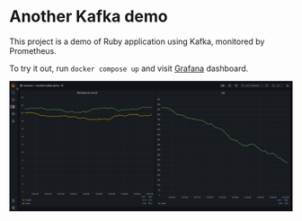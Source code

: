 # Another Kafka demo

This project is a demo of Ruby application using Kafka, monitored by Prometheus.

To try it out, run `docker compose up` and visit [Grafana](http://localhost:3000/d/jwPKIsniz/kafka-exporter-overview?orgId=1&refresh=5s) dashboard.

![Screenshot](screenshot.png)
